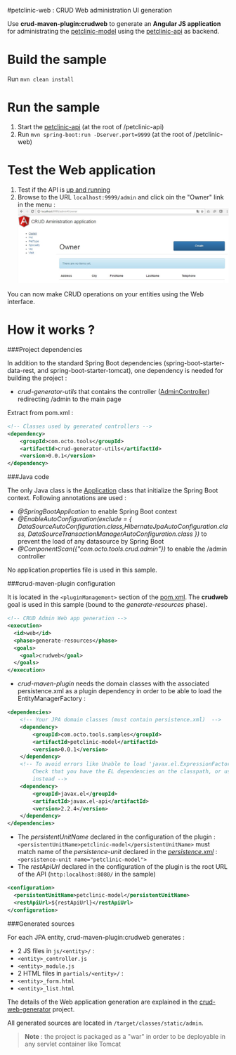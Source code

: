 #petclinic-web : CRUD Web administration UI generation

Use **crud-maven-plugin:crudweb** to generate an **Angular JS application** for administrating the [petclinic-model](../petclinic-model) using the [petclinic-api](../petclinic-api) as backend.

Build the sample
================
Run ``mvn clean install``

Run the sample
==============
1. Start the [petclinic-api](../petclinic-api/README.md#run-the-sample) (at the root of /petclinic-api)
2. Run ``mvn spring-boot:run -Dserver.port=9999`` (at the root of /petclinic-web)

Test the Web application
========================
1. Test if the API is [up and running](../petclinic-api/README.md#test-the-api)
2. Browse to the URL ``localhost:9999/admin`` and click oin the "Owner" link in the menu :
![expected result](admin.jpg)

You can now make CRUD operations on your entities using the Web interface.

How it works ?
==============

###Project dependencies

In addition to the standard Spring Boot dependencies (spring-boot-starter-data-rest, and spring-boot-starter-tomcat), one dependency is needed for building the project :

* *crud-generator-utils* that contains the controller ([AdminController](../../crud-generator-utils/src/main/java/com/octo/tools/crud/admin/AdminController.java)) redirecting /admin to the main page

Extract from pom.xml :
```xml			
<!-- Classes used by generated controllers -->
<dependency>
	<groupId>com.octo.tools</groupId>
	<artifactId>crud-generator-utils</artifactId>
	<version>0.0.1</version>
</dependency>
```
###Java code

The only Java class is the [Application](src/main/java/com/octo/tools/samples/petclinic/Application.java) class that initialize the Spring Boot context. Following annotations are used :

* *@SpringBootApplication* to enable Spring Boot context
* *@EnableAutoConfiguration(exclude = { DataSourceAutoConfiguration.class,HibernateJpaAutoConfiguration.class,		DataSourceTransactionManagerAutoConfiguration.class })* to prevent the load of any datasource by Spring Boot
* *@ComponentScan({"com.octo.tools.crud.admin"})* to enable the /admin controller

No application.properties file is used in this sample.

###crud-maven-plugin configuration

It is located in the ``<pluginManagement>`` section of the [pom.xml](pom.xml).
The **crudweb** goal is used in this sample  (bound to the *generate-resources* phase).
```xml					
<!-- CRUD Admin Web app generation -->
<execution>
  <id>web</id>
  <phase>generate-resources</phase>
  <goals>
    <goal>crudweb</goal>
  </goals>
</execution>				
```

* *crud-maven-plugin* needs the domain classes with the associated persistence.xml as a plugin dependency in order to be able to load the EntityManagerFactory :
```xml
<dependencies>
    <!-- Your JPA domain classes (must contain persistence.xml)  -->
    <dependency>
        <groupId>com.octo.tools.samples</groupId>
        <artifactId>petclinic-model</artifactId>
        <version>0.0.1</version>
    </dependency>                       
    <!-- To avoid errors like Unable to load 'javax.el.ExpressionFactory'. 
        Check that you have the EL dependencies on the classpath, or use ParameterMessageInterpolator 
        instead -->
    <dependency>
        <groupId>javax.el</groupId>
        <artifactId>javax.el-api</artifactId>
        <version>2.2.4</version>
    </dependency>
</dependencies>
```

* The *persistentUnitName* declared in the configuration of the plugin :
 ``<persistentUnitName>petclinic-model</persistentUnitName>``
must match name of the *persistence-unit* declared in the [*persistence.xml*](../petclinic-model/src/main/resources/META-INF/persistence.xml) : 
``<persistence-unit name="petclinic-model">``
* The *restApiUrl* declared in the configuration of the plugin is the root URL of the API (``http:localhost:8080/`` in the sample)
```xml
<configuration>
  <persistentUnitName>petclinic-model</persistentUnitName>
  <restApiUrl>${restApiUrl}</restApiUrl>						
</configuration>
```

###Generated sources

For each JPA entity, crud-maven-plugin:crudweb generates :

* 2 JS files in ``js/<entity>/`` :
 * ``<entity>_controller.js``
 * ``<entity>_module.js``
* 2 HTML files in ``partials/<entity>/`` :
 * ``<entity>_form.html``
 * ``<entity>_list.html``

The details of the Web application generation are explained in the [crud-web-generator](../../crud-web-generator) project.

All generated sources are located in ```/target/classes/static/admin```.

> **Note** : the project is packaged as a "war" in order to be deployable in any servlet container like Tomcat
